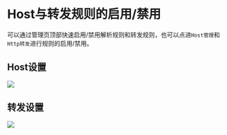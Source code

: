 # Host与转发规则的启用/禁用

可以通过管理页顶部快速启用/禁用解析规则和转发规则，也可以点进`Host管理`和`Http转发`进行规则的启用/禁用。

## Host设置

<img src="https://img.yzcdn.cn/public_files/2018/04/18/ec1c17bf14007923e458ad2dcb8af0e5.png">

## 转发设置

<img src="https://img.yzcdn.cn/public_files/2018/04/18/3307532771e1573b4e9b471707a0e23f.png">